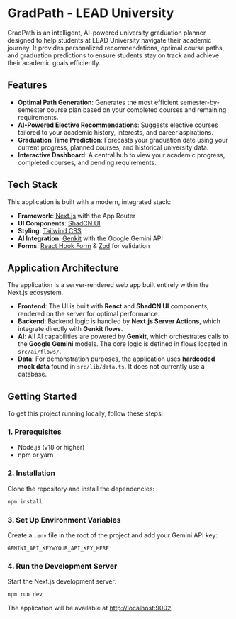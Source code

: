 # GradPath - LEAD University

GradPath is an intelligent, AI-powered university graduation planner designed to help students at LEAD University navigate their academic journey. It provides personalized recommendations, optimal course paths, and graduation predictions to ensure students stay on track and achieve their academic goals efficiently.

## Features

- **Optimal Path Generation**: Generates the most efficient semester-by-semester course plan based on your completed courses and remaining requirements.
- **AI-Powered Elective Recommendations**: Suggests elective courses tailored to your academic history, interests, and career aspirations.
- **Graduation Time Prediction**: Forecasts your graduation date using your current progress, planned courses, and historical university data.
- **Interactive Dashboard**: A central hub to view your academic progress, completed courses, and pending requirements.

## Tech Stack

This application is built with a modern, integrated stack:

- **Framework**: [Next.js](https://nextjs.org/) with the App Router
- **UI Components**: [ShadCN UI](https://ui.shadcn.com/)
- **Styling**: [Tailwind CSS](https://tailwindcss.com/)
- **AI Integration**: [Genkit](https://firebase.google.com/docs/genkit) with the Google Gemini API
- **Forms**: [React Hook Form](https://react-hook-form.com/) & [Zod](https://zod.dev/) for validation

## Application Architecture

The application is a server-rendered web app built entirely within the Next.js ecosystem.

- **Frontend**: The UI is built with **React** and **ShadCN UI** components, rendered on the server for optimal performance.
- **Backend**: Backend logic is handled by **Next.js Server Actions**, which integrate directly with **Genkit flows**.
- **AI**: All AI capabilities are powered by **Genkit**, which orchestrates calls to the **Google Gemini** models. The core logic is defined in flows located in `src/ai/flows/`.
- **Data**: For demonstration purposes, the application uses **hardcoded mock data** found in `src/lib/data.ts`. It does not currently use a database.

## Getting Started

To get this project running locally, follow these steps:

### 1. Prerequisites

- Node.js (v18 or higher)
- npm or yarn

### 2. Installation

Clone the repository and install the dependencies:

```bash
npm install
```

### 3. Set Up Environment Variables

Create a `.env` file in the root of the project and add your Gemini API key:

```
GEMINI_API_KEY=YOUR_API_KEY_HERE
```

### 4. Run the Development Server

Start the Next.js development server:

```bash
npm run dev
```

The application will be available at [http://localhost:9002](http://localhost:9002).
